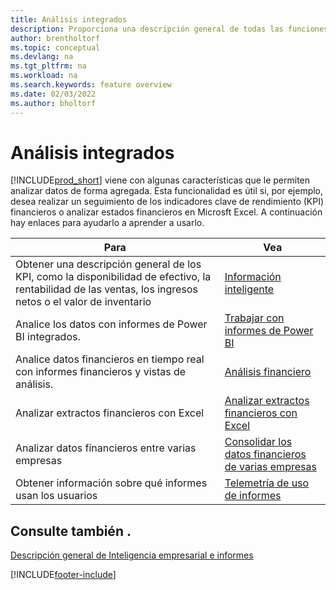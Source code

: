 ```yaml
---
title: Análisis integrados
description: Proporciona una descripción general de todas las funciones que admiten tareas de análisis en el producto Business Central.
author: brentholtorf
ms.topic: conceptual
ms.devlang: na
ms.tgt_pltfrm: na
ms.workload: na
ms.search.keywords: feature overview
ms.date: 02/03/2022
ms.author: bholtorf
---
```

# Análisis integrados

[!INCLUDE[prod_short](includes/prod_short.md)] viene con algunas características que le permiten analizar datos de forma agregada. Esta funcionalidad es útil si, por ejemplo, desea realizar un seguimiento de los indicadores clave de rendimiento (KPI) financieros o analizar estados financieros en Microsft Excel. A continuación hay enlaces para ayudarlo a aprender a usarlo.

| Para | Vea |
| --- | --- |
|Obtener una descripción general de los KPI, como la disponibilidad de efectivo, la rentabilidad de las ventas, los ingresos netos o el valor de inventario | [Información inteligente](about-intelligent-cloud.md) |
|Analice los datos con informes de Power BI integrados. | [Trabajar con informes de Power BI](across-working-with-powerbi.md) |
|Analice datos financieros en tiempo real con informes financieros y vistas de análisis.| [Análisis financiero](bi.md) |
|Analizar extractos financieros con Excel | [Analizar extractos financieros con Excel](finance-analyze-excel.md) |
|Analizar datos financieros entre varias empresas | [Consolidar los datos financieros de varias empresas](finance-consolidated-company-reporting.md) |
|Obtener información sobre qué informes usan los usuarios| [Telemetría de uso de informes](/dynamics365/business-central/dev-itpro/administration/telemetry-reports-trace)|

## Consulte también .

[Descripción general de Inteligencia empresarial e informes](reports-use-reports.md)

[!INCLUDE[footer-include](includes/footer-banner.md)]
